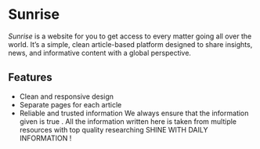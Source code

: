 # Sunrise

*Sunrise* is a website for you to get access to every matter going all over the world. It’s a simple, clean article-based platform designed to share insights, news, and informative content with a global perspective.

## Features

- Clean and responsive design
- Separate pages for each article
- Reliable and trusted information
  We always ensure that the information given is true . All the information written here is taken from multiple resources with top quality researching
  SHINE WITH DAILY INFORMATION !

